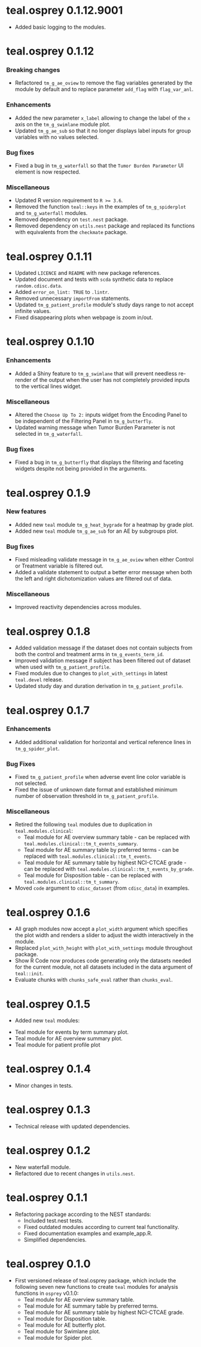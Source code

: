 # teal.osprey 0.1.12.9001

* Added basic logging to the modules.

# teal.osprey 0.1.12

### Breaking changes
* Refactored `tm_g_ae_oview` to remove the flag variables generated by the module by default and to replace parameter `add_flag` with `flag_var_anl`.

### Enhancements
* Added the new parameter `x_label` allowing to change the label of the `x` axis on the `tm_g_swimlane` module plot.
* Updated `tm_g_ae_sub` so that it no longer displays label inputs for group variables with no values selected.

### Bug fixes
* Fixed a bug in `tm_g_waterfall` so that the `Tumor Burden Parameter` UI element is now respected.

### Miscellaneous
* Updated R version requirement to `R >= 3.6`.
* Removed the function `teal::keys` in the examples of `tm_g_spiderplot` and `tm_g_waterfall` modules.
* Removed dependency on `test.nest` package.
* Removed dependency on `utils.nest` package and replaced its functions with equivalents from the `checkmate` package.

# teal.osprey 0.1.11

* Updated `LICENCE` and `README` with new package references.
* Updated document and tests with `scda` synthetic data to replace `random.cdisc.data`.
* Added `error_on_lint: TRUE` to `.lintr`.
* Removed unnecessary `importFrom` statements.
* Updated `tm_g_patient_profile` module's study days range to not accept infinite values.
* Fixed disappearing plots when webpage is zoom in/out.

# teal.osprey 0.1.10

### Enhancements
* Added a Shiny feature to `tm_g_swimlane` that will prevent needless re-render of the output when the user has not completely provided inputs to the vertical lines widget.

### Miscellaneous
* Altered the `Choose Up To 2:` inputs widget from the Encoding Panel to be independent of the Filtering Panel in `tm_g_butterfly`.
* Updated warning message when Tumor Burden Parameter is not selected in `tm_g_waterfall`.

### Bug fixes
* Fixed a bug in `tm_g_butterfly` that displays the filtering and faceting widgets despite not being provided in the arguments.

# teal.osprey 0.1.9

### New features
* Added new `teal` module `tm_g_heat_bygrade` for a heatmap by grade plot.
* Added new `teal` module `tm_g_ae_sub` for an AE by subgroups plot.

### Bug fixes
* Fixed misleading validate message in `tm_g_ae_oview` when either Control or Treatment variable is filtered out.
* Added a validate statement to output a better error message when both the left and right dichotomization values are filtered out of data.

### Miscellaneous
* Improved reactivity dependencies across modules.

# teal.osprey 0.1.8

* Added validation message if the dataset does not contain subjects from both the control and treatment arms in `tm_g_events_term_id`.
* Improved validation message if subject has been filtered out of dataset when used with `tm_g_patient_profile`.
* Fixed modules due to changes to `plot_with_settings` in latest `teal.devel` release.
* Updated study day and duration derivation in `tm_g_patient_profile`.

# teal.osprey 0.1.7

### Enhancements
* Added additional validation for horizontal and vertical reference lines in `tm_g_spider_plot`.

### Bug Fixes
* Fixed `tm_g_patient_profile` when adverse event line color variable is not selected.
* Fixed the issue of unknown date format and established minimum number of observation threshold in `tm_g_patient_profile`.

### Miscellaneous
* Retired the following `teal` modules due to duplication in `teal.modules.clinical`:
  - Teal module for AE overview summary table - can be replaced with `teal.modules.clinical::tm_t_events_summary`.
  - Teal module for AE summary table by preferred terms - can be replaced with `teal.modules.clinical::tm_t_events`.
  - Teal module for AE summary table by highest NCI-CTCAE grade - can be replaced with `teal.modules.clinical::tm_t_events_by_grade`.
  - Teal module for Disposition table - can be replaced with `teal.modules.clinical::tm_t_summary`.
* Moved `code` argument to `cdisc_dataset` (from `cdisc_data`) in examples.

# teal.osprey 0.1.6

* All graph modules now accept a `plot_width` argument which specifies the plot width and renders a slider to adjust the width interactively in the module.
* Replaced `plot_with_height` with `plot_with_settings` module throughout package.
* Show R Code now produces code generating only the datasets needed for the current module, not all datasets included in the data argument of `teal::init`.
* Evaluate chunks with `chunks_safe_eval` rather than `chunks_eval`.

# teal.osprey 0.1.5

*  Added new `teal` modules:
  - Teal module for events by term summary plot.
  - Teal module for AE overview summary plot.
  - Teal module for patient profile plot

# teal.osprey 0.1.4

* Minor changes in tests.

# teal.osprey 0.1.3

* Technical release with updated dependencies.

# teal.osprey 0.1.2

* New waterfall module.
* Refactored due to recent changes in `utils.nest`.

# teal.osprey 0.1.1

* Refactoring package according to the NEST standards:
  - Included test.nest tests.
  - Fixed outdated modules according to current teal functionality.
  - Fixed documentation examples and example_app.R.
  - Simplified dependencies.

# teal.osprey 0.1.0

* First versioned release of teal.osprey package, which include the following seven new functions to create `teal` modules for analysis functions in `osprey` v0.1.0:
  - Teal module for AE overview summary table.
  - Teal module for AE summary table by preferred terms.
  - Teal module for AE summary table by highest NCI-CTCAE grade.
  - Teal module for Disposition table.
  - Teal module for AE butterfly plot.
  - Teal module for Swimlane plot.
  - Teal module for Spider plot.
